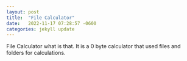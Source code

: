 ```yaml
---
layout: post
title:  "File Calculator"
date:   2022-11-17 07:28:57 -0600
categories: jekyll update
---
```


File Calculator what is that. It is a 0 byte calculator that used files and folders for calculations.